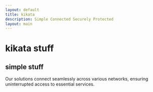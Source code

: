 ```yaml
---
layout: default
title: kikata
description: Simple Connected Securely Protected
layout: main
---
```

# kikata stuff
## simple stuff
Our solutions connect seamlessly across various networks, ensuring uninterrupted access to essential services.

